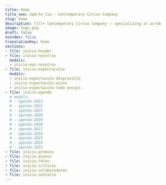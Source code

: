 ```yaml
---
title: Home
title_seo: UpArte Cia - Contemporary Circus Company
slug: home
description: llll➤ Contemporary Circus Company ✅ specializing in acrobatic lifts, banks, towers, jumps into the void.
image: logo.png
draft: false
noindex: false
translationKey: home
sections:
- file: inicio-header
- file: inicio-nosotros
  modals:
  - inicio-mas-nosotros
- file: inicio-espectaculos
  modals:
  - inicio-espectaculo-desprovisto
  - inicio-espectaculo-aureo
  - inicio-espectaculo-todo-encaja
- file: inicio-agenda
  # modals:
  # - agenda-2023
  # - agenda-2022
  # - agenda-2021
  # - agenda-2020
  # - agenda-2019
  # - agenda-2018
  # - agenda-2017
  # - agenda-2016
  # - agenda-2015
  # - agenda-2014
  # - agenda-2013
- file: inicio-premios
- file: inicio-elenco
- file: inicio-fotos
- file: inicio-criticas
- file: inicio-colaboradores
- file: inicio-contacto
---
```

